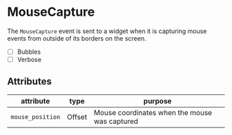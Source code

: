 # MouseCapture

The `MouseCapture` event is sent to a widget when it is capturing mouse events from outside of its borders on the screen.

- [ ] Bubbles
- [ ] Verbose

## Attributes

| attribute        | type   | purpose                                       |
| ---------------- | ------ | --------------------------------------------- |
| `mouse_position` | Offset | Mouse coordinates when the mouse was captured |
